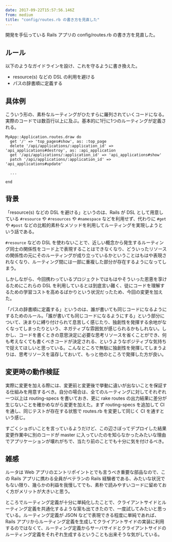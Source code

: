 ```yaml
---
date: 2017-09-22T15:57:56.146Z
from: medium
title: "config/routes.rb の書き方を見直した"
---
```


開発を手伝っている Rails アプリの config/routes.rb の書き方を見直した。

## ルール

以下のようなガイドラインを設け、これを守るように書き換えた。

- resource(s) などの DSL の利用を避ける
- パスの辞書順に定義する

## 具体例

こういう形の、素朴なルーティングがひたすらに羅列されていくコードになる。実際のコードでは数百行以上に及ぶ。基本的に1行に1つのルーティングが定義される。

```
MyApp::Application.routes.draw do
  get '/' => 'top_pages#show', as: :top_page
  delete '/api/applications/:application_id' => 'api_applications#destroy', as: :api_application
  get '/api/applications/:application_id' => 'api_applications#show'
  patch '/api/applications/:application_id' => 'api_applications#update'

  ...

end
```

## 背景

「resource(s) などの DSL を避ける」というのは、Rails が DSL として用意している `#resource` や `#resources` や `#namespace` などを利用せず、代わりに `#get` や `#post` などの比較的素朴なメソッドを利用してルーティングを実現しようという話である。

`#resource` などの DSL を使わないことで、近しい概念から発生するルーティング同士の関係性をコード上で表現することはできなくなり、どういったリソースの関係性の元にそのルーティングが成り立っているかということはもはや表現されなくなり、ルーティング間には一部に重複した部分が存在するようになってしまう。

しかしながら、今回携わっているプロジェクトではもはやそういった恩恵を享けるためにこれらの DSL を利用しているとは到底言い難く、徒にコードを理解するための学習コストを高めるばかりという状況だったため、今回の変更を加えた。

「パスの辞書順に定義する」というのは、誰が書いても同じコードになるようにするためのルール。「誰が書いても同じコードになるようにする」という部分について、決まりに縛り付けられて息苦しく感じたり、独創性を発揮する余地がなくなってしまったりという、ネガティブな雰囲気が感じられるかもしれない。しかし、コードを書くときの意思決定に必要な思考リソースを省くことができ、何も考えなくても書くべきコードが決定される、というようなポジティブな気持ちで捉えてほしいと思っている。こんなところで無駄に独創性を発揮してしまうよりは、思考リソースを温存しておいて、もっと他のところで発揮した方が良い。

## 変更時の動作検証

実際に変更を加える際には、変更前と変更後で挙動に違いが出ないことを保証する仕組みを用意するべき。自分の場合は、全てのルーティングに対してそれぞれ一つ以上は routing-specs を書いておき、更に rake routes の出力結果に差分が生じないことを確かめながら変更を加えた。まず routing-specs を追加して CI を通し、同じテストが存在する状態で routes.rb を変更して同じく CI を通すという感じ。

すごくショボいことを言っているようだけど、この辺さぼってデプロイした結果変更作業中に別のコードが master に入っていたのを知らなかったみたいな理由でアプリケーションが壊れがちで、当たり前のことでも十分に気を付けるべき。

## 雑感

ルータは Web アプリのエントリポイントとでも言うべき重要な部品なので、この Rails アプリに携わる全員がベテランの Rails 経験者である、みたいな状況でもない限り、幾らかの利益を我慢してでも、素朴で読みやすいコードに留めておく方がメリットが大きいと思う。

ところでルーティング定義が十分に単純化したことで、クライアントサイドとルーティング定義を共通化するような案も出てきたので、一度試してみたいと思っている。ルーティング定義が JSON などで表現できる程度に単純であれば、Rails アプリからルーティング定義を生成してクライアントサイドの実装に利用するのではなくて、ルーティング定義からサーバサイドとクライアントサイドのルーティング定義をそれぞれ生成するということも出来そうな気がしている。
